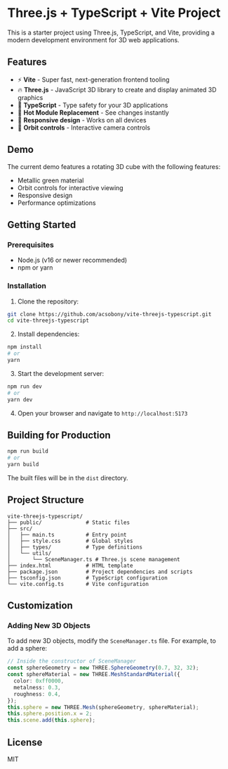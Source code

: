 # Three.js + TypeScript + Vite Project

This is a starter project using Three.js, TypeScript, and Vite, providing a modern development environment for 3D web applications.

## Features

- ⚡️ **Vite** - Super fast, next-generation frontend tooling
- 🔥 **Three.js** - JavaScript 3D library to create and display animated 3D graphics
- 📝 **TypeScript** - Type safety for your 3D applications
- 🚀 **Hot Module Replacement** - See changes instantly
- 📱 **Responsive design** - Works on all devices
- 🔄 **Orbit controls** - Interactive camera controls

## Demo

The current demo features a rotating 3D cube with the following features:
- Metallic green material
- Orbit controls for interactive viewing
- Responsive design
- Performance optimizations

## Getting Started

### Prerequisites

- Node.js (v16 or newer recommended)
- npm or yarn

### Installation

1. Clone the repository:

```bash
git clone https://github.com/acsobony/vite-threejs-typescript.git
cd vite-threejs-typescript
```

2. Install dependencies:

```bash
npm install
# or
yarn
```

3. Start the development server:

```bash
npm run dev
# or
yarn dev
```

4. Open your browser and navigate to `http://localhost:5173`

## Building for Production

```bash
npm run build
# or
yarn build
```

The built files will be in the `dist` directory.

## Project Structure

```
vite-threejs-typescript/
├── public/              # Static files
├── src/
│   ├── main.ts          # Entry point
│   ├── style.css        # Global styles
│   ├── types/           # Type definitions
│   └── utils/
│       └── SceneManager.ts # Three.js scene management
├── index.html           # HTML template
├── package.json         # Project dependencies and scripts
├── tsconfig.json        # TypeScript configuration
└── vite.config.ts       # Vite configuration
```

## Customization

### Adding New 3D Objects

To add new 3D objects, modify the `SceneManager.ts` file. For example, to add a sphere:

```typescript
// Inside the constructor of SceneManager
const sphereGeometry = new THREE.SphereGeometry(0.7, 32, 32);
const sphereMaterial = new THREE.MeshStandardMaterial({
  color: 0xff0000,
  metalness: 0.3,
  roughness: 0.4,
});
this.sphere = new THREE.Mesh(sphereGeometry, sphereMaterial);
this.sphere.position.x = 2;
this.scene.add(this.sphere);
```

## License

MIT
